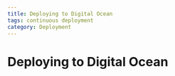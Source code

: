 ```yaml
---
title: Deploying to Digital Ocean
tags: continuous deployment
category: Deployment
---
```


# Deploying to Digital Ocean
